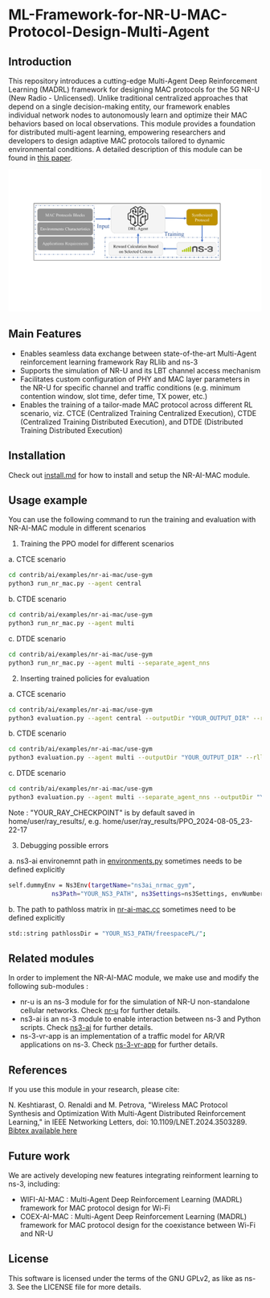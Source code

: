 # ML-Framework-for-NR-U-MAC-Protocol-Design-Multi-Agent #

## Introduction

This repository introduces a cutting-edge Multi-Agent Deep Reinforcement Learning (MADRL) framework for designing MAC protocols for the 5G NR-U (New Radio - Unlicensed). Unlike traditional centralized approaches that depend on a single decision-making entity, our framework enables individual network nodes to autonomously learn and optimize their MAC behaviors based on local observations. This module provides a foundation for distributed multi-agent learning, empowering researchers and developers to design adaptive MAC protocols tailored to dynamic environmental conditions. A detailed description of this module can be found in [this paper](https://ieeexplore.ieee.org/document/10758702). 

<p align="center">
    <img src="./docs/system_concept.png" alt="arch" width="1000"/>
</p>

## Main Features

- Enables seamless data exchange between state-of-the-art Multi-Agent reinforcement learning framework Ray RLlib and ns-3
- Supports the simulation of NR-U and its LBT channel access mechanism
- Facilitates custom configuration of PHY and MAC layer parameters in the NR-U for specific channel and traffic conditions (e.g. minimum contention window, slot time, defer time, TX power, etc.)
- Enables the training of a tailor-made MAC protocol across different RL scenario, viz. CTCE (Centralized Training Centralized Execution), CTDE (Centralized Training Distributed Execution), and DTDE (Distributed Training Distributed Execution)

## Installation

Check out [install.md](./docs/install.md) for how to install and setup the NR-AI-MAC module.

## Usage example

You can use the following command to run the training and evaluation with NR-AI-MAC module in different scenarios

1. Training the PPO model for different scenarios

a. CTCE scenario

```bash
cd contrib/ai/examples/nr-ai-mac/use-gym
python3 run_nr_mac.py --agent central
```

b. CTDE scenario

```bash
cd contrib/ai/examples/nr-ai-mac/use-gym
python3 run_nr_mac.py --agent multi
```

c. DTDE scenario

```bash
cd contrib/ai/examples/nr-ai-mac/use-gym
python3 run_nr_mac.py --agent multi --separate_agent_nns
```

2. Inserting trained policies for evaluation 

a. CTCE scenario

```bash
cd contrib/ai/examples/nr-ai-mac/use-gym
python3 evaluation.py --agent central --outputDir "YOUR_OUTPUT_DIR" --rllibDir "YOUR_RAY_CHECKPOINT"
```

b. CTDE scenario

```bash
cd contrib/ai/examples/nr-ai-mac/use-gym
python3 evaluation.py --agent multi --outputDir "YOUR_OUTPUT_DIR" --rllibDir "YOUR_RAY_CHECKPOINT"
```

c. DTDE scenario

```bash
cd contrib/ai/examples/nr-ai-mac/use-gym
python3 evaluation.py --agent multi --separate_agent_nns --outputDir "YOUR_OUTPUT_DIR" --rllibDir "YOUR_RAY_CHECKPOINT"
```

Note : "YOUR_RAY_CHECKPOINT" is by default saved in home/user/ray_results/, e.g. home/user/ray_results/PPO_2024-08-05_23-22-17

3. Debugging possible errors 

a. ns3-ai environemnt path in [environments.py](./contrib/ai/examples/nr-ai-mac/use-gym/environments.py) sometimes needs to be defined explicitly

```bash
self.dummyEnv = Ns3Env(targetName="ns3ai_nrmac_gym",
            ns3Path="YOUR_NS3_PATH", ns3Settings=ns3Settings, envNumber = self.envNumber)
```
            
b. The path to pathloss matrix in [nr-ai-mac.cc](./contrib/ai/examples/nr-ai-mac/use-gym/nr-ai-mac.cc) sometimes need to be defined explicitly

```bash
std::string pathlossDir = "YOUR_NS3_PATH/freespacePL/";
```

<!--
## Documentation
 
The documentation of this module is available at 
-->

## Related modules

In order to implement the NR-AI-MAC module, we make use and modify the following sub-modules :

- nr-u is an ns-3 module for for the simulation of NR-U non-standalone cellular networks. Check [nr-u](https://gitlab.com/cttc-lena/nr-u) for further details.
- ns3-ai is an ns-3 module to enable interaction between ns-3 and Python scripts. Check [ns3-ai](https://github.com/hust-diangroup/ns3-ai) for further details.
- ns-3-vr-app is an implementation of a traffic model for AR/VR applications on ns-3. Check [ns-3-vr-app](https://github.com/signetlabdei/ns-3-vr-app) for further details.

## References 
If you use this module in your research, please cite:

N. Keshtiarast, O. Renaldi and M. Petrova, "Wireless MAC Protocol Synthesis and Optimization With Multi-Agent Distributed Reinforcement Learning," in IEEE Networking Letters, doi: 10.1109/LNET.2024.3503289.  [Bibtex available here](https://ieeexplore.ieee.org/document/10758702) 

## Future work
We are actively developing new features integrating reinforment learning to ns-3, including:
- WIFI-AI-MAC : Multi-Agent Deep Reinforcement Learning (MADRL) framework for MAC protocol design for Wi-Fi
- COEX-AI-MAC : Multi-Agent Deep Reinforcement Learning (MADRL) framework for MAC protocol design for the coexistance between Wi-Fi and NR-U

<!-- 
## About
This module is being developed by .
This  work  was  supported  .
-->

<!-- 
## Authors ##

The NR-AI-MAC module is the result of the development effort carried out by different people. The main contributors are: 
-->

## License ##

This software is licensed under the terms of the GNU GPLv2, as like as ns-3. See the LICENSE file for more details.
